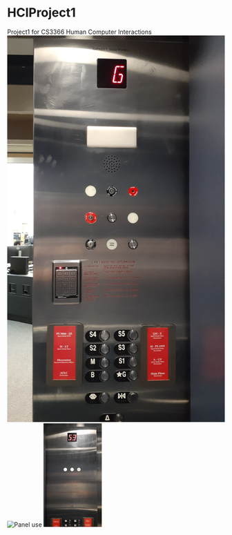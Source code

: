 # HCIProject1
Project1 for CS3366 Human Computer Interactions
![Panel Picture](https://github.com/HAKingDesign/HCIProject1/blob/main/PanelPicture.jpg)
![Panel use](/HAKingDesign/HCIProject1/blob/main/ElevatorPanal.gif)
![floor indicator](https://github.com/HAKingDesign/HCIProject1/blob/main/floorIndicator.gif)
